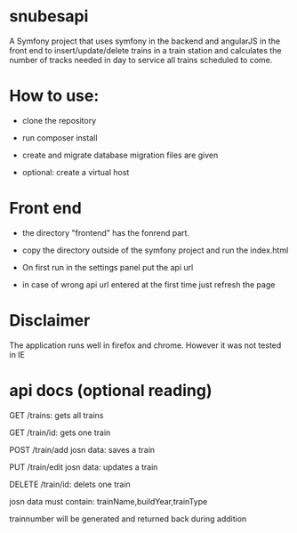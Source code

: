 snubesapi
=========

A Symfony project that uses symfony in the backend and angularJS in the front end to insert/update/delete trains in a train station and calculates the number of tracks needed in day to service all trains scheduled to come.

How to use:
===========

* clone the repository

* run composer install 

* create and migrate database migration files are given

* optional: create a virtual host


Front end
=========

* the directory "frontend" has the fonrend part. 

* copy the directory outside of the symfony project and run the index.html

* On first run in the settings panel put the api url

* in case of wrong api url entered at the first time just refresh the page



Disclaimer
==========
The application runs well in firefox and chrome. However it was not tested in IE



api docs (optional reading)
===========================

GET /trains: gets all trains 

GET /train/id: gets one train

POST /train/add josn data: saves a train 

PUT /train/edit josn data: updates a train 

DELETE /train/id: delets one train

josn data must contain:
	trainName,buildYear,trainType

trainnumber will be generated and returned back during addition



